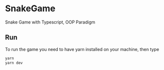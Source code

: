 # SnakeGame

Snake Game with Typescript, OOP Paradigm

## Run
To run the game you need to have yarn installed on your machine, then type
```js
yarn
yarn dev
```
